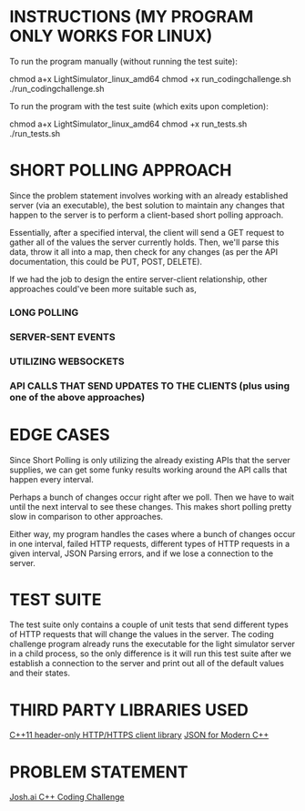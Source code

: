 # INSTRUCTIONS (MY PROGRAM ONLY WORKS FOR LINUX)

To run the program manually (without running the test suite):

chmod a+x LightSimulator_linux_amd64
chmod +x run_codingchallenge.sh
./run_codingchallenge.sh


To run the program with the test suite (which exits upon completion):

chmod a+x LightSimulator_linux_amd64
chmod +x run_tests.sh
./run_tests.sh


# SHORT POLLING APPROACH

Since the problem statement involves working with an already established server (via an executable), the best solution to
maintain any changes that happen to the server is to perform a client-based short polling approach.

Essentially, after a specified interval, the client will send a GET request to gather all of the values the server currently
holds. Then, we'll parse this data, throw it all into a map, then check for any changes (as per the API documentation, this
could be PUT, POST, DELETE). 

If we had the job to design the entire server-client relationship, other approaches could've been more suitable such as,

### LONG POLLING
### SERVER-SENT EVENTS
### UTILIZING WEBSOCKETS
### API CALLS THAT SEND UPDATES TO THE CLIENTS (plus using one of the above approaches)


# EDGE CASES

Since Short Polling is only utilizing the already existing APIs that the server supplies, we can get some funky results
working around the API calls that happen every interval.

Perhaps a bunch of changes occur right after we poll. Then we have to wait until the next interval to see these changes. This
makes short polling pretty slow in comparison to other approaches.

Either way, my program handles the cases where a bunch of changes occur in one interval, failed HTTP requests, different types
of HTTP requests in a given interval, JSON Parsing errors, and if we lose a connection to the server.

# TEST SUITE

The test suite only contains a couple of unit tests that send different types of HTTP requests that will change the values
in the server. The coding challenge program already runs the executable for the light simulator server in a child process,
so the only difference is it will run this test suite after we establish a connection to the server and print out
all of the default values and their states.


# THIRD PARTY LIBRARIES USED

[C++11 header-only HTTP/HTTPS client library](https://github.com/yhirose/cpp-httplib)
[JSON for Modern C++](https://github.com/nlohmann/json)

# PROBLEM STATEMENT

[Josh.ai C++ Coding Challenge](https://github.com/jstarllc/JoshCodingChallenge?tab=readme-ov-file)


